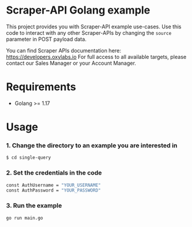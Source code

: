 # Scraper-API Golang example

This project provides you with Scraper-API example use-cases. Use this code to interact with any other Scraper-APIs by changing the `source` parameter in POST payload data. 

You can find Scraper APIs documentation here: https://developers.oxylabs.io
For full access to all available targets, please contact our Sales Manager or your Account Manager.

# Requirements

- Golang >= 1.17

# Usage

### 1. Change the directory to an example you are interested in

```bash
$ cd single-query
```

### 2. Set the credentials in the code

```bash
const AuthUsername = "YOUR_USERNAME"
const AuthPassword = "YOUR_PASSWORD"
```

### 3. Run the example

```bash
go run main.go
```
